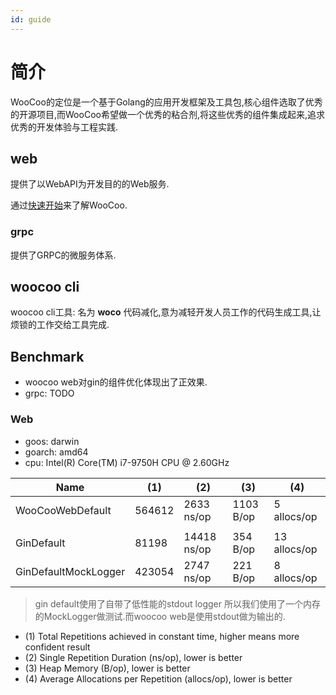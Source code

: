 ```yaml
---
id: guide
---
```


# 简介

WooCoo的定位是一个基于Golang的应用开发框架及工具包,核心组件选取了优秀的开源项目,而WooCoo希望做一个优秀的粘合剂,将这些优秀的组件集成起来,追求优秀的开发体验与工程实践.

## web

提供了以WebAPI为开发目的的Web服务.

通过[快速开始](quickstart)来了解WooCoo.

### grpc

提供了GRPC的微服务体系.

## woocoo cli

woocoo cli工具: 名为 **woco** 代码减化,意为减轻开发人员工作的代码生成工具,让烦锁的工作交给工具完成.

## Benchmark

- woocoo web对gin的组件优化体现出了正效果.
- grpc: TODO

### Web

- goos: darwin
- goarch: amd64
- cpu: Intel(R) Core(TM) i7-9750H CPU @ 2.60GHz

| Name                 | (1)    | (2)         | (3)        | (4)          |
|----------------------|--------|-------------|------------|--------------|
| WooCooWebDefault     | 564612 | 2633 ns/op  | 1103 B/op	 | 5 allocs/op  |
|                      |        |             |            |              |
| GinDefault           | 81198  | 14418 ns/op | 354 B/op   | 13 allocs/op |
| GinDefaultMockLogger | 423054 | 2747 ns/op  | 221 B/op   | 8 allocs/op  |

> gin default使用了自带了低性能的stdout logger 所以我们使用了一个内存的MockLogger做测试.而woocoo web是使用stdout做为输出的.

- (1) Total Repetitions achieved in constant time, higher means more confident result
- (2) Single Repetition Duration (ns/op), lower is better
- (3) Heap Memory (B/op), lower is better
- (4) Average Allocations per Repetition (allocs/op), lower is better
